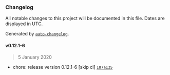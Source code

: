 ### Changelog

All notable changes to this project will be documented in this file. Dates are displayed in UTC.

Generated by [`auto-changelog`](https://github.com/CookPete/auto-changelog).

#### v0.12.1-6

> 5 January 2020

- chore: release version 0.12.1-6 [skip ci] [`107a135`](https://github.com/GoodDollar/GoodDAPP/commit/107a135eff969784aee80433c3b33b169c7c6c19)
